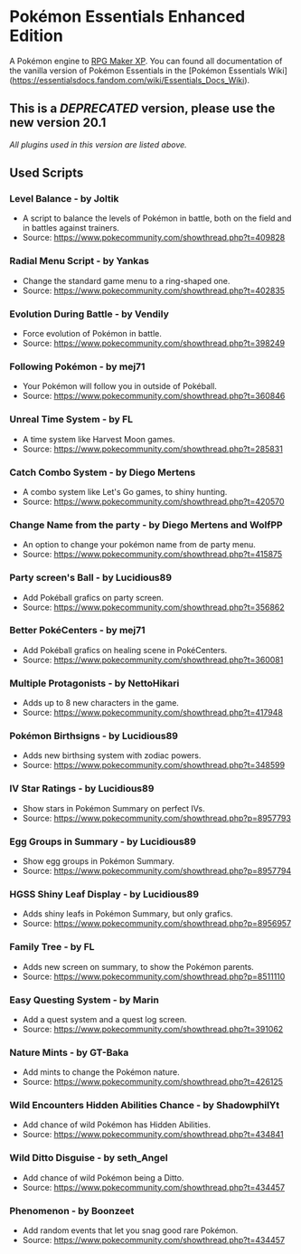 # Pokémon Essentials Enhanced Edition
A Pokémon engine to [RPG Maker XP](https://store.steampowered.com/app/235900/RPG_Maker_XP/). You can found all documentation of the vanilla version of Pokémon Essentials in the [Pokémon Essentials Wiki] (https://essentialsdocs.fandom.com/wiki/Essentials_Docs_Wiki).

## This is a *DEPRECATED* version, please use the new version 20.1 

_All plugins used in this version are listed above._

## Used Scripts

### Level Balance - by Joltik
* A script to balance the levels of Pokémon in battle, both on the field and in battles against trainers.
* Source: https://www.pokecommunity.com/showthread.php?t=409828

### Radial Menu Script - by Yankas
* Change the standard game menu to a ring-shaped one.
* Source: https://www.pokecommunity.com/showthread.php?t=402835

### Evolution During Battle - by Vendily
* Force evolution of Pokémon in battle.
* Source: https://www.pokecommunity.com/showthread.php?t=398249

### Following Pokémon - by mej71
* Your Pokémon will follow you in outside of Pokéball.
* Source: https://www.pokecommunity.com/showthread.php?t=360846

### Unreal Time System - by FL
* A time system like Harvest Moon games.
* Source: https://www.pokecommunity.com/showthread.php?t=285831

### Catch Combo System - by Diego Mertens
* A combo system like Let's Go games, to shiny hunting.
* Source: https://www.pokecommunity.com/showthread.php?t=420570

### Change Name from the party - by Diego Mertens and WolfPP
* An option to change your pokémon name from de party menu.
* Source: https://www.pokecommunity.com/showthread.php?t=415875

### Party screen's Ball - by Lucidious89
* Add Pokéball grafics on party screen.
* Source: https://www.pokecommunity.com/showthread.php?t=356862

### Better PokéCenters - by mej71
* Add Pokéball grafics on healing scene in PokéCenters.
* Source: https://www.pokecommunity.com/showthread.php?t=360081

### Multiple Protagonists - by NettoHikari
* Adds up to 8 new characters in the game.
* Source: https://www.pokecommunity.com/showthread.php?t=417948

### Pokémon Birthsigns - by Lucidious89
* Adds new birthsing system with zodiac powers.
* Source: https://www.pokecommunity.com/showthread.php?t=348599

### IV Star Ratings - by Lucidious89
* Show stars in Pokémon Summary on perfect IVs.
* Source: https://www.pokecommunity.com/showthread.php?p=8957793

### Egg Groups in Summary - by Lucidious89
* Show egg groups in Pokémon Summary.
* Source: https://www.pokecommunity.com/showthread.php?p=8957794

### HGSS Shiny Leaf Display - by Lucidious89
* Adds shiny leafs in Pokémon Summary, but only grafics.
* Source: https://www.pokecommunity.com/showthread.php?p=8956957

### Family Tree - by FL
* Adds new screen on summary, to show the Pokémon parents.
* Source: https://www.pokecommunity.com/showthread.php?p=8511110

### Easy Questing System - by Marin
* Add a quest system and a quest log screen.
* Source: https://www.pokecommunity.com/showthread.php?t=391062

### Nature Mints - by GT-Baka
* Add mints to change the Pokémon nature.
* Source: https://www.pokecommunity.com/showthread.php?t=426125

### Wild Encounters Hidden Abilities Chance - by ShadowphilYt
* Add chance of wild Pokémon has Hidden Abilities.
* Source: https://www.pokecommunity.com/showthread.php?t=434841

### Wild Ditto Disguise - by seth_Angel
* Add chance of wild Pokémon being a Ditto.
* Source: https://www.pokecommunity.com/showthread.php?t=434457

### Phenomenon - by Boonzeet
* Add random events that let you snag good rare Pokémon.
* Source: https://www.pokecommunity.com/showthread.php?t=434457
